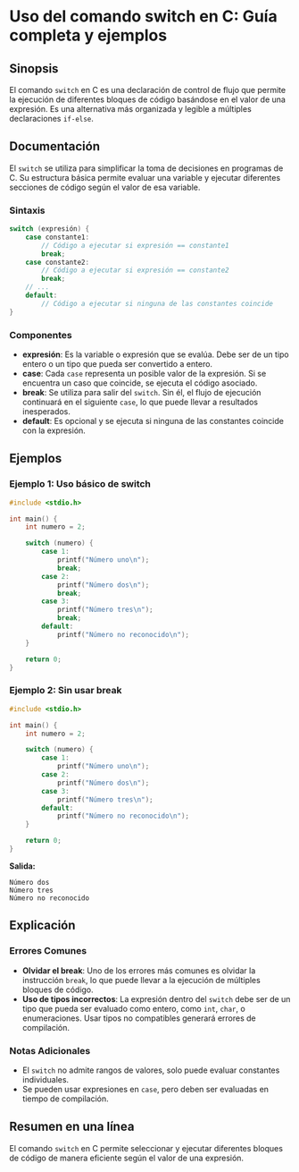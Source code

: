<!--
Meta Description: # Uso del comando switch en C: Guía completa y ejemplos ## Sinopsis El comando `switch` en C es una declaración de control de flujo que permite la eje...
Meta Keywords: case, switch, número, expresión, break
-->

# Uso del comando switch en C: Guía completa y ejemplos

## Sinopsis
El comando `switch` en C es una declaración de control de flujo que permite la ejecución de diferentes bloques de código basándose en el valor de una expresión. Es una alternativa más organizada y legible a múltiples declaraciones `if-else`.

## Documentación
El `switch` se utiliza para simplificar la toma de decisiones en programas de C. Su estructura básica permite evaluar una variable y ejecutar diferentes secciones de código según el valor de esa variable.

### Sintaxis
```c
switch (expresión) {
    case constante1:
        // Código a ejecutar si expresión == constante1
        break;
    case constante2:
        // Código a ejecutar si expresión == constante2
        break;
    // ...
    default:
        // Código a ejecutar si ninguna de las constantes coincide
}
```

### Componentes
- **expresión**: Es la variable o expresión que se evalúa. Debe ser de un tipo entero o un tipo que pueda ser convertido a entero.
- **case**: Cada `case` representa un posible valor de la expresión. Si se encuentra un caso que coincide, se ejecuta el código asociado.
- **break**: Se utiliza para salir del `switch`. Sin él, el flujo de ejecución continuará en el siguiente `case`, lo que puede llevar a resultados inesperados.
- **default**: Es opcional y se ejecuta si ninguna de las constantes coincide con la expresión.

## Ejemplos
### Ejemplo 1: Uso básico de switch
```c
#include <stdio.h>

int main() {
    int numero = 2;

    switch (numero) {
        case 1:
            printf("Número uno\n");
            break;
        case 2:
            printf("Número dos\n");
            break;
        case 3:
            printf("Número tres\n");
            break;
        default:
            printf("Número no reconocido\n");
    }

    return 0;
}
```

### Ejemplo 2: Sin usar break
```c
#include <stdio.h>

int main() {
    int numero = 2;

    switch (numero) {
        case 1:
            printf("Número uno\n");
        case 2:
            printf("Número dos\n");
        case 3:
            printf("Número tres\n");
        default:
            printf("Número no reconocido\n");
    }

    return 0;
}
```
**Salida:**
```
Número dos
Número tres
Número no reconocido
```

## Explicación
### Errores Comunes
- **Olvidar el break**: Uno de los errores más comunes es olvidar la instrucción `break`, lo que puede llevar a la ejecución de múltiples bloques de código.
- **Uso de tipos incorrectos**: La expresión dentro del `switch` debe ser de un tipo que pueda ser evaluado como entero, como `int`, `char`, o enumeraciones. Usar tipos no compatibles generará errores de compilación.

### Notas Adicionales
- El `switch` no admite rangos de valores, solo puede evaluar constantes individuales.
- Se pueden usar expresiones en `case`, pero deben ser evaluadas en tiempo de compilación.

## Resumen en una línea
El comando `switch` en C permite seleccionar y ejecutar diferentes bloques de código de manera eficiente según el valor de una expresión.
